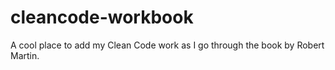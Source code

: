 # cleancode-workbook
A cool place to add my Clean Code work as I go through the book by Robert Martin.
